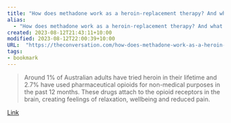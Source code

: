 ```yaml
---
title: "How does methadone work as a heroin-replacement therapy? And what about the longer-acting buprenorphine?"
alias:
  - "How does methadone work as a heroin-replacement therapy? And what about the longer-acting buprenorphine?"
created: 2023-08-12T21:43:11+10:00
modified: 2023-08-12T22:00:39+10:00
URL:  "https://theconversation.com/how-does-methadone-work-as-a-heroin-replacement-therapy-and-what-about-the-longer-acting-buprenorphine-189692"
tags:
- bookmark
---
```


> Around 1% of Australian adults have tried heroin in their lifetime and 2.7% have used pharmaceutical opioids for non-medical purposes in the past 12 months. These drugs attach to the opioid receptors in the brain, creating feelings of relaxation, wellbeing and reduced pain.

[Link](https://theconversation.com/how-does-methadone-work-as-a-heroin-replacement-therapy-and-what-about-the-longer-acting-buprenorphine-189692)